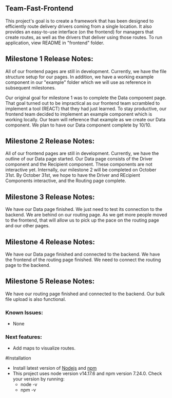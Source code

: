 ## Team-Fast-Frontend

This project's goal is to create a framework that has been designed to efficiently route delivery drivers coming from a single location. It also provides an easy-to-use interface (on the frontend) for managers that create routes, as well as the drivers that deliver using those routes. To run application, view README in "frontend" folder. 

## Milestone 1 Release Notes: 

All of our frontend pages are still in development. Currently, we have the file structure setup for our pages. In addition, we have a working example component in our "example" folder which we will use as reference in subsequent milestones.

Our original goal for milestone 1 was to complete the Data component page. That goal turned out to be impractical as our frontend team scrambled to implement a tool (REACT) that they had just learned. To stay productive, our frontend team decided to implement an example component which is working locally. Our team will reference that example as we create our Data component. We plan to have our Data component complete by 10/10. 

## Milestone 2 Release Notes: 

All of our frontend pages are still in development. Currently, we have the outline of our Data page started. Our Data page consists of the Driver component and the Recipient component. These components are not interactive yet. Internally, our milestone 2 will be completed on October 31st. By October 31st, we hope to have the Driver and REcipient Components interactive, and the Routing page complete. 

## Milestone 3 Release Notes: 

We have our Data page finished. We just need to test its connection to the backend.  We are behind on our routing page. As we get more people moved to the frontend, that will allow us to pick up the pace on the routing page and our other pages. 


## Milestone 4 Release Notes: 

We have our Data page finished and connected to the backend.  We have the frontend of the routing page finished. We need to connect the routing page to the backend.  

## Milestone 5 Release Notes: 

We have our routing page finished and connected to the backend. Our bulk file upload is also functional.  

### Known Issues:
- None

### Next features:
- Add maps to visualize routes.

#Installation

- Install latest version of [Nodejs](https://nodejs.org/en/download/) and [npm](https://docs.npmjs.com/downloading-and-installing-node-js-and-npm)
- This project uses node version v14.17.6 and npm version 7.24.0. Check your version by running:
    - node -v
    - npm -v

